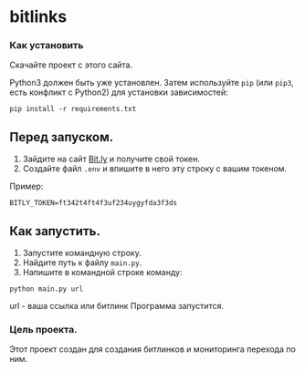 # bitlinks
 ### Как установить

Cкачайте проект с этого сайта.

Python3 должен быть уже установлен. 
Затем используйте `pip` (или `pip3`, есть конфликт с Python2) для установки зависимостей:
```
pip install -r requirements.txt
```
## Перед запуском.
1. Зайдите на сайт [Bit.ly](https://app.bitly.com/settings/api/) и получите свой токен.
2. Создайте файл `.env` и впишите в него эту строку с вашим токеном.

Пример: 
 ```
 BITLY_TOKEN=ft342t4ft4f3uf234uygyfda3f3ds
 ```

## Как запустить.
1. Запустите командную строку. 
2. Найдите путь к файлу `main.py`.
3. Напишите в командной строке команду:
 ```
 python main.py url
 ```
url - ваша ссылка или битлинк
Программа запустится.


### Цель проекта.
Этот проект создан для создания битлинков и мониторинга перехода по ним.
